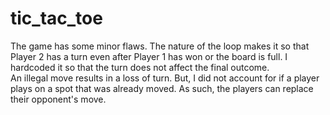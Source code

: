 # tic_tac_toe

The game has some minor flaws.  The nature of the loop makes it so that Player 2 
has a turn even after Player 1 has won or the board is full.  I hardcoded it so 
that the turn does not affect the final outcome.  
An illegal move results in a loss of turn.  But, I did not account for if a player 
plays on a spot that was already moved.  As such, the players can replace their 
opponent's move.
